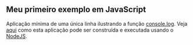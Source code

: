 ## Meu primeiro exemplo em JavaScript

Aplicação mínima de uma única linha ilustrando a função [console.log](http://devdocs.io/dom/console/log). 
Veja [aqui](https://asciinema.org/a/161505) como esta aplicação pode ser construída e executada usando o [NodeJS](https://nodejs.org).
